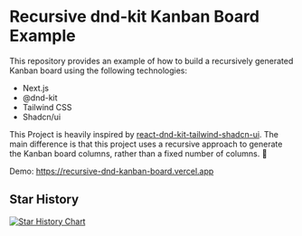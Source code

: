 # Recursive dnd-kit Kanban Board Example

This repository provides an example of how to build a recursively generated Kanban board using the following technologies:

- Next.js
- @dnd-kit
- Tailwind CSS
- Shadcn/ui

This Project is heavily inspired by [react-dnd-kit-tailwind-shadcn-ui](https://github.com/georgegriff/react-dnd-kit-tailwind-shadcn-ui). The main difference is that this project uses a recursive approach to generate the Kanban board columns, rather than a fixed number of columns. 🚀

Demo: https://recursive-dnd-kanban-board.vercel.app

## Star History

[![Star History Chart](https://api.star-history.com/svg?repos=mehrdadrafiee/recursive-dnd-kanban-board&type=Date)](https://www.star-history.com/#mehrdadrafiee/recursive-dnd-kanban-board&Date)

